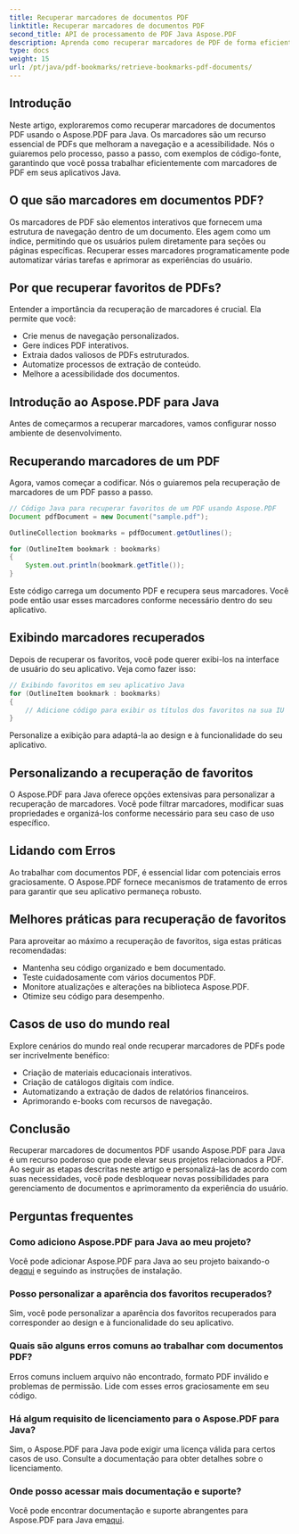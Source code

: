 ```yaml
---
title: Recuperar marcadores de documentos PDF
linktitle: Recuperar marcadores de documentos PDF
second_title: API de processamento de PDF Java Aspose.PDF
description: Aprenda como recuperar marcadores de PDF de forma eficiente usando o Aspose.PDF para Java neste guia abrangente.
type: docs
weight: 15
url: /pt/java/pdf-bookmarks/retrieve-bookmarks-pdf-documents/
---
```


## Introdução

Neste artigo, exploraremos como recuperar marcadores de documentos PDF usando o Aspose.PDF para Java. Os marcadores são um recurso essencial de PDFs que melhoram a navegação e a acessibilidade. Nós o guiaremos pelo processo, passo a passo, com exemplos de código-fonte, garantindo que você possa trabalhar eficientemente com marcadores de PDF em seus aplicativos Java.

## O que são marcadores em documentos PDF?

Os marcadores de PDF são elementos interativos que fornecem uma estrutura de navegação dentro de um documento. Eles agem como um índice, permitindo que os usuários pulem diretamente para seções ou páginas específicas. Recuperar esses marcadores programaticamente pode automatizar várias tarefas e aprimorar as experiências do usuário.

## Por que recuperar favoritos de PDFs?

Entender a importância da recuperação de marcadores é crucial. Ela permite que você:

- Crie menus de navegação personalizados.
- Gere índices PDF interativos.
- Extraia dados valiosos de PDFs estruturados.
- Automatize processos de extração de conteúdo.
- Melhore a acessibilidade dos documentos.

## Introdução ao Aspose.PDF para Java

Antes de começarmos a recuperar marcadores, vamos configurar nosso ambiente de desenvolvimento.

## Recuperando marcadores de um PDF

Agora, vamos começar a codificar. Nós o guiaremos pela recuperação de marcadores de um PDF passo a passo.

```java
// Código Java para recuperar favoritos de um PDF usando Aspose.PDF
Document pdfDocument = new Document("sample.pdf");

OutlineCollection bookmarks = pdfDocument.getOutlines();

for (OutlineItem bookmark : bookmarks)
{
    System.out.println(bookmark.getTitle());
}
```

Este código carrega um documento PDF e recupera seus marcadores. Você pode então usar esses marcadores conforme necessário dentro do seu aplicativo.

## Exibindo marcadores recuperados

Depois de recuperar os favoritos, você pode querer exibi-los na interface de usuário do seu aplicativo. Veja como fazer isso:

```java
// Exibindo favoritos em seu aplicativo Java
for (OutlineItem bookmark : bookmarks)
{
    // Adicione código para exibir os títulos dos favoritos na sua IU
}
```

Personalize a exibição para adaptá-la ao design e à funcionalidade do seu aplicativo.

## Personalizando a recuperação de favoritos

O Aspose.PDF para Java oferece opções extensivas para personalizar a recuperação de marcadores. Você pode filtrar marcadores, modificar suas propriedades e organizá-los conforme necessário para seu caso de uso específico.

## Lidando com Erros

Ao trabalhar com documentos PDF, é essencial lidar com potenciais erros graciosamente. O Aspose.PDF fornece mecanismos de tratamento de erros para garantir que seu aplicativo permaneça robusto.

## Melhores práticas para recuperação de favoritos

Para aproveitar ao máximo a recuperação de favoritos, siga estas práticas recomendadas:

- Mantenha seu código organizado e bem documentado.
- Teste cuidadosamente com vários documentos PDF.
- Monitore atualizações e alterações na biblioteca Aspose.PDF.
- Otimize seu código para desempenho.

## Casos de uso do mundo real

Explore cenários do mundo real onde recuperar marcadores de PDFs pode ser incrivelmente benéfico:

- Criação de materiais educacionais interativos.
- Criação de catálogos digitais com índice.
- Automatizando a extração de dados de relatórios financeiros.
- Aprimorando e-books com recursos de navegação.

## Conclusão

Recuperar marcadores de documentos PDF usando Aspose.PDF para Java é um recurso poderoso que pode elevar seus projetos relacionados a PDF. Ao seguir as etapas descritas neste artigo e personalizá-las de acordo com suas necessidades, você pode desbloquear novas possibilidades para gerenciamento de documentos e aprimoramento da experiência do usuário.

## Perguntas frequentes

### Como adiciono Aspose.PDF para Java ao meu projeto?

 Você pode adicionar Aspose.PDF para Java ao seu projeto baixando-o de[aqui](https://releases.aspose.com/pdf/java/) e seguindo as instruções de instalação.

### Posso personalizar a aparência dos favoritos recuperados?

Sim, você pode personalizar a aparência dos favoritos recuperados para corresponder ao design e à funcionalidade do seu aplicativo.

### Quais são alguns erros comuns ao trabalhar com documentos PDF?

Erros comuns incluem arquivo não encontrado, formato PDF inválido e problemas de permissão. Lide com esses erros graciosamente em seu código.

### Há algum requisito de licenciamento para o Aspose.PDF para Java?

Sim, o Aspose.PDF para Java pode exigir uma licença válida para certos casos de uso. Consulte a documentação para obter detalhes sobre o licenciamento.

### Onde posso acessar mais documentação e suporte?

 Você pode encontrar documentação e suporte abrangentes para Aspose.PDF para Java em[aqui](https://reference.aspose.com/pdf/java/).